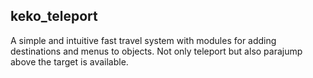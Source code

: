 ## keko_teleport
A simple and intuitive fast travel system with modules for adding destinations and menus to objects. Not only teleport but also parajump above the target is available.
